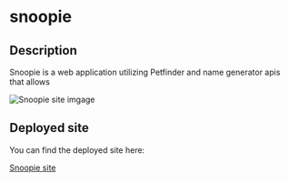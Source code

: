 # snoopie


## Description

Snoopie is a web application utilizing Petfinder and name generator apis that allows 

![Snoopie site imgage](./assets/images/Horiseon-code-refactor.png)

## Deployed site
You can find the deployed site here:

[Snoopie site](https://sttorek.github.io/snoopie/)
